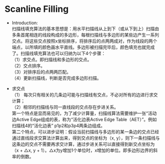 # Scanline Filling  
- Introduction:  
扫描线填充算法的基本思想是：用水平扫描线从上到下（或从下到上）扫描由多条首尾相连的线段构成的多边形，每根扫描线与多边形的某些边产生一系列交点。将这些交点按照x坐标排序，将排序后的点两两成对，作为线段的两个端点，以所填的颜色画水平直线。多边形被扫描完毕后，颜色填充也就完成了。扫描线填充算法也可以归纳为以下4个步骤：  
（1）求交点。即扫描线和多边形的交点。  
（2）交点排序。  
（3）对排序后的点两两匹配。  
（4）更新扫描线，判断是否完成多边形扫描。

- 求交点  
（1） 每次只有相关的几条边可能与扫描线有交点，不必对所有的边进行求交计算；  
（2）相邻的扫描线与同一直线段的交点存在步进关系。  
第一个特点是显而易见的，为了减少计算量，扫描线算法需要维护一张“活动边Active Edge组成的表，称为“活化边表Active Edge Table（AET）”。例如扫描线4的“活化边表”  p1p2和p3p4两条边组成。  
第二个特点，可以进步证明：假设当前扫描线与多边形的某一条边的交点已经通过直线段求交算法计算出来，得到交点的坐标为（x, y），则下一条扫描线与这条边的交点不需要再求交计算，通过步进关系可以直接得到新交点坐标为（x + △x, y + 1）。△x为y增加1个单位时，x增加的单位。即多边形边界的斜率的倒数。
